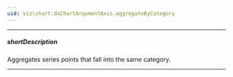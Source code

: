```yaml
---
uid: viz\chart:dxChartArgumentAxis.aggregateByCategory
---
```

---
##### shortDescription
Aggregates series points that fall into the same category.

---
